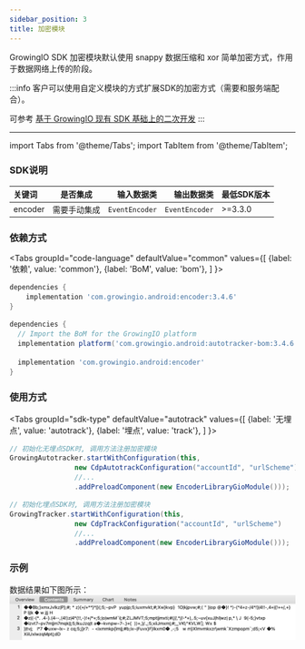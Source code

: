 ```yaml
---
sidebar_position: 3
title: 加密模块
---
```


GrowingIO SDK 加密模块默认使用 snappy 数据压缩和 xor 简单加密方式，作用于数据网络上传的阶段。

:::info
客户可以使用自定义模块的方式扩展SDK的加密方式（需要和服务端配合）。

可参考 [基于 GrowingIO 现有 SDK 基础上的二次开发](/blog/custom%20android%20sdk)
:::

--------
import Tabs from '@theme/Tabs';
import TabItem from '@theme/TabItem';

### SDK说明
| 关键词   | 是否集成|  输入数据类 | 输出数据类 | 最低SDK版本 |
| :------- | :------:   | --:|  ---:| :---|
| encoder  | 需要手动集成 |`EventEncoder` | `EventEncoder` | >=3.3.0 |

### 依赖方式
<Tabs
  groupId="code-language"
  defaultValue="common"
  values={[
    {label: '依赖', value: 'common'},
    {label: 'BoM', value: 'bom'},
  ]
}>

<TabItem value="common">

```groovy
dependencies {
	implementation 'com.growingio.android:encoder:3.4.6'
}
```
</TabItem>

<TabItem value="bom">

```groovy
dependencies {
  // Import the BoM for the GrowingIO platform
  implementation platform('com.growingio.android:autotracker-bom:3.4.6')

  implementation 'com.growingio.android:encoder'
}
```

</TabItem>
</Tabs>

### 使用方式

<Tabs groupId="sdk-type"
  defaultValue="autotrack"
  values={[
    {label: '无埋点', value: 'autotrack'},
    {label: '埋点', value: 'track'},
  ]
}>

<TabItem value="autotrack">

```java
// 初始化无埋点SDK时, 调用方法注册加密模块
GrowingAutotracker.startWithConfiguration(this,
                new CdpAutotrackConfiguration("accountId", "urlScheme")
                //...
                .addPreloadComponent(new EncoderLibraryGioModule()));
```

</TabItem>
<TabItem value="track">

```java
// 初始化埋点SDK时, 调用方法注册加密模块
GrowingTracker.startWithConfiguration(this,
                new CdpTrackConfiguration("accountId", "urlScheme")
                //...
                .addPreloadComponent(new EncoderLibraryGioModule()));
```

</TabItem>
</Tabs>


### 示例
数据结果如下图所示：
![数据上传样式](/img/modules/growingio_encoder_module.jpg)
